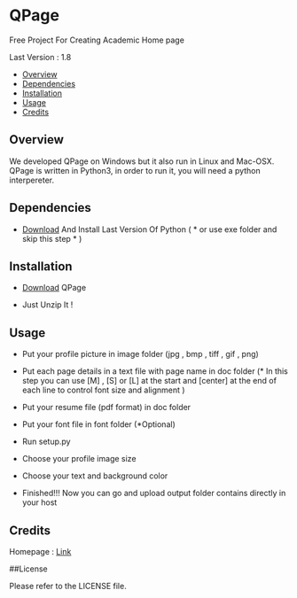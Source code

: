 # QPage
Free Project For Creating Academic Home page

Last Version : 1.8


- [Overview](#overview)
- [Dependencies](#dependencies)
- [Installation](#installation)
- [Usage](#usage)
- [Credits](#credits)


## Overview

We developed QPage on Windows but it also run in Linux and Mac-OSX.
QPage is written in Python3, in order to run it, you will need a python interpereter.


## Dependencies

- [Download](https://www.python.org/downloads/) And Install Last Version Of Python ( * or use exe folder and skip this step * )

## Installation

- [Download](https://github.com/sepandhaghighi/qpage/archive/v1.8.zip) QPage

- Just Unzip It !

## Usage

- Put your profile picture in image folder (jpg , bmp , tiff , gif , png)

- Put each page details in a text file with page name in doc folder (* In this step you can use [M] , [S] or [L] at the start and [center] at the end of each line to control font size and alignment )

- Put your resume file (pdf format) in doc folder

- Put your font file in font folder (*Optional)

- Run setup.py

- Choose your profile image size

- Choose your text and background color 

- Finished!!! Now you can go and upload output folder contains directly in your host

## Credits

Homepage : [Link](http://www.qpage.ir)

##License

Please refer to the LICENSE file.

